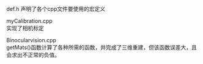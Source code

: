 def.h 
    声明了各个cpp文件要使用的宏定义

myCalibration.cpp    
	实现了相机标定

Binocularvision.cpp  
	getMats()函数计算了各种所需的函数，并完成了三维重建，但该函数误差大，且会求出不正常的负值。
	